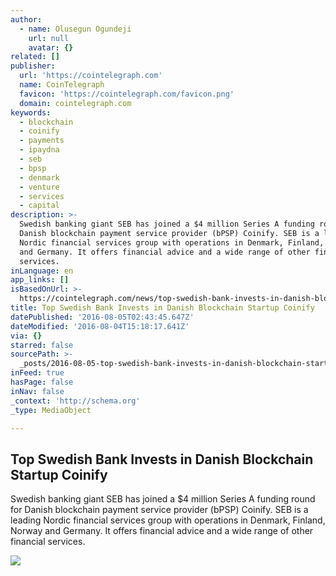 ```yaml
---
author:
  - name: Olusegun Ogundeji
    url: null
    avatar: {}
related: []
publisher:
  url: 'https://cointelegraph.com'
  name: CoinTelegraph
  favicon: 'https://cointelegraph.com/favicon.png'
  domain: cointelegraph.com
keywords:
  - blockchain
  - coinify
  - payments
  - ipaydna
  - seb
  - bpsp
  - denmark
  - venture
  - services
  - capital
description: >-
  Swedish banking giant SEB has joined a $4 million Series A funding round for
  Danish blockchain payment service provider (bPSP) Coinify. SEB is a leading
  Nordic financial services group with operations in Denmark, Finland, Norway
  and Germany. It offers financial advice and a wide range of other financial
  services.
inLanguage: en
app_links: []
isBasedOnUrl: >-
  https://cointelegraph.com/news/top-swedish-bank-invests-in-danish-blockchain-startup-coinify
title: Top Swedish Bank Invests in Danish Blockchain Startup Coinify
datePublished: '2016-08-05T02:43:45.647Z'
dateModified: '2016-08-04T15:18:17.641Z'
via: {}
starred: false
sourcePath: >-
  _posts/2016-08-05-top-swedish-bank-invests-in-danish-blockchain-startup-coinif.md
inFeed: true
hasPage: false
inNav: false
_context: 'http://schema.org'
_type: MediaObject

---
```

<article style=""><h1>Top Swedish Bank Invests in Danish Blockchain Startup Coinify</h1><p>Swedish banking giant SEB has joined a $4 million Series A funding round for Danish blockchain payment service provider (bPSP) Coinify. SEB is a leading Nordic financial services group with operations in Denmark, Finland, Norway and Germany. It offers financial advice and a wide range of other financial services.</p><img src="https://cointelegraph.com/images/725_Ly9jb2ludGVsZWdyYXBoLmNvbS9zdG9yYWdlL3VwbG9hZHMvdmlldy83MWEyNjQ4N2M2Zjc5YjRiNzljOWQ3MzYzZmM2MTYyMS5qcGc=.jpg" /></article>